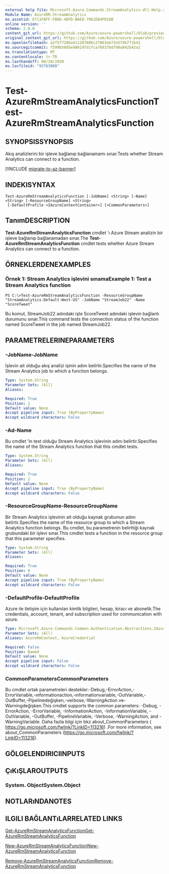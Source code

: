 ```yaml
---
external help file: Microsoft.Azure.Commands.StreamAnalytics.dll-Help.xml
Module Name: AzureRM.StreamAnalytics
ms.assetid: E711FBFF-FB6D-4DFD-BAE8-7961EB4FD16B
online version: ''
schema: 2.0.0
content_git_url: https://github.com/Azure/azure-powershell/blob/preview/src/ResourceManager/StreamAnalytics/Commands.StreamAnalytics/help/Test-AzureRmStreamAnalyticsFunction.md
original_content_git_url: https://github.com/Azure/azure-powershell/blob/preview/src/ResourceManager/StreamAnalytics/Commands.StreamAnalytics/help/Test-AzureRmStreamAnalyticsFunction.md
ms.openlocfilehash: a2f577286a411287886c27863eb72e574b771bd1
ms.sourcegitcommit: f599b50d5e980197d1fca769378df90a842b42a1
ms.translationtype: MT
ms.contentlocale: tr-TR
ms.lasthandoff: 08/20/2020
ms.locfileid: "93763088"
---
```

# <span data-ttu-id="45d6d-101">Test-AzureRmStreamAnalyticsFunction</span><span class="sxs-lookup"><span data-stu-id="45d6d-101">Test-AzureRmStreamAnalyticsFunction</span></span>

## <span data-ttu-id="45d6d-102">SYNOPSIS</span><span class="sxs-lookup"><span data-stu-id="45d6d-102">SYNOPSIS</span></span>
<span data-ttu-id="45d6d-103">Akış analizlerini bir işleve bağlanıp bağlanamamı sınar.</span><span class="sxs-lookup"><span data-stu-id="45d6d-103">Tests whether Stream Analytics can connect to a function.</span></span>

[!INCLUDE [migrate-to-az-banner](../../includes/migrate-to-az-banner.md)]

## <span data-ttu-id="45d6d-104">INDEKI</span><span class="sxs-lookup"><span data-stu-id="45d6d-104">SYNTAX</span></span>

```
Test-AzureRmStreamAnalyticsFunction [-JobName] <String> [-Name] <String> [-ResourceGroupName] <String>
 [-DefaultProfile <IAzureContextContainer>] [<CommonParameters>]
```

## <span data-ttu-id="45d6d-105">Tanım</span><span class="sxs-lookup"><span data-stu-id="45d6d-105">DESCRIPTION</span></span>
<span data-ttu-id="45d6d-106">**Test-AzureRmStreamAnalyticsFunction** cmdlet 'ı Azure Stream analizin bir işleve bağlanıp bağlanamadan sınar.</span><span class="sxs-lookup"><span data-stu-id="45d6d-106">The **Test-AzureRmStreamAnalyticsFunction** cmdlet tests whether Azure Stream Analytics can connect to a function.</span></span>

## <span data-ttu-id="45d6d-107">ÖRNEKLERDEN</span><span class="sxs-lookup"><span data-stu-id="45d6d-107">EXAMPLES</span></span>

### <span data-ttu-id="45d6d-108">Örnek 1: Stream Analytics işlevini sınama</span><span class="sxs-lookup"><span data-stu-id="45d6d-108">Example 1: Test a Stream Analytics function</span></span>
```
PS C:\>Test-AzureRmStreamAnalyticsFunction -ResourceGroupName "StreamAnalytics-Default-West-US" -JobName "StreamJob22" -Name "ScoreTweet"
```

<span data-ttu-id="45d6d-109">Bu komut, StreamJob22 adındaki işte ScoreTweet adındaki işlevin bağlantı durumunu sınar.</span><span class="sxs-lookup"><span data-stu-id="45d6d-109">This command tests the connection status of the function named ScoreTweet in the job named StreamJob22.</span></span>

## <span data-ttu-id="45d6d-110">PARAMETRELERINE</span><span class="sxs-lookup"><span data-stu-id="45d6d-110">PARAMETERS</span></span>

### <span data-ttu-id="45d6d-111">-JobName</span><span class="sxs-lookup"><span data-stu-id="45d6d-111">-JobName</span></span>
<span data-ttu-id="45d6d-112">İşlevin ait olduğu akış analizi işinin adını belirtir.</span><span class="sxs-lookup"><span data-stu-id="45d6d-112">Specifies the name of the Stream Analytics job to which a function belongs.</span></span>

```yaml
Type: System.String
Parameter Sets: (All)
Aliases: 

Required: True
Position: 1
Default value: None
Accept pipeline input: True (ByPropertyName)
Accept wildcard characters: False
```

### <span data-ttu-id="45d6d-113">-Ad</span><span class="sxs-lookup"><span data-stu-id="45d6d-113">-Name</span></span>
<span data-ttu-id="45d6d-114">Bu cmdlet 'in test olduğu Stream Analytics işlevinin adını belirtir.</span><span class="sxs-lookup"><span data-stu-id="45d6d-114">Specifies the name of the Stream Analytics function that this cmdlet tests.</span></span>

```yaml
Type: System.String
Parameter Sets: (All)
Aliases: 

Required: True
Position: 2
Default value: None
Accept pipeline input: True (ByPropertyName)
Accept wildcard characters: False
```

### <span data-ttu-id="45d6d-115">-ResourceGroupName</span><span class="sxs-lookup"><span data-stu-id="45d6d-115">-ResourceGroupName</span></span>
<span data-ttu-id="45d6d-116">Bir Stream Analytics işlevinin ait olduğu kaynak grubunun adını belirtir.</span><span class="sxs-lookup"><span data-stu-id="45d6d-116">Specifies the name of the resource group to which a Stream Analytics function belongs.</span></span>
<span data-ttu-id="45d6d-117">Bu cmdlet, bu parametrenin belirttiği kaynak grubundaki bir işlevi sınar.</span><span class="sxs-lookup"><span data-stu-id="45d6d-117">This cmdlet tests a function in the resource group that this parameter specifies.</span></span>

```yaml
Type: System.String
Parameter Sets: (All)
Aliases: 

Required: True
Position: 0
Default value: None
Accept pipeline input: True (ByPropertyName)
Accept wildcard characters: False
```

### <span data-ttu-id="45d6d-118">-DefaultProfile</span><span class="sxs-lookup"><span data-stu-id="45d6d-118">-DefaultProfile</span></span>
<span data-ttu-id="45d6d-119">Azure ile iletişim için kullanılan kimlik bilgileri, hesap, kiracı ve abonelik.</span><span class="sxs-lookup"><span data-stu-id="45d6d-119">The credentials, account, tenant, and subscription used for communication with azure.</span></span>

```yaml
Type: Microsoft.Azure.Commands.Common.Authentication.Abstractions.IAzureContextContainer
Parameter Sets: (All)
Aliases: AzureRmContext, AzureCredential

Required: False
Position: Named
Default value: None
Accept pipeline input: False
Accept wildcard characters: False
```

### <span data-ttu-id="45d6d-120">CommonParameters</span><span class="sxs-lookup"><span data-stu-id="45d6d-120">CommonParameters</span></span>
<span data-ttu-id="45d6d-121">Bu cmdlet ortak parametreleri destekler:-Debug,-ErrorAction,-ErrorVariable,-ınformationaction,-ınformationvariable,-OutVariable,-OutBuffer,-Pipelinedeğişken,-verbose,-WarningAction ve-Warningdeğişken.</span><span class="sxs-lookup"><span data-stu-id="45d6d-121">This cmdlet supports the common parameters: -Debug, -ErrorAction, -ErrorVariable, -InformationAction, -InformationVariable, -OutVariable, -OutBuffer, -PipelineVariable, -Verbose, -WarningAction, and -WarningVariable.</span></span> <span data-ttu-id="45d6d-122">Daha fazla bilgi için bkz about_CommonParameters ( https://go.microsoft.com/fwlink/?LinkID=113216) .</span><span class="sxs-lookup"><span data-stu-id="45d6d-122">For more information, see about_CommonParameters (https://go.microsoft.com/fwlink/?LinkID=113216).</span></span>

## <span data-ttu-id="45d6d-123">GÖLGELENDIRICI</span><span class="sxs-lookup"><span data-stu-id="45d6d-123">INPUTS</span></span>

## <span data-ttu-id="45d6d-124">ÇıKıŞLAR</span><span class="sxs-lookup"><span data-stu-id="45d6d-124">OUTPUTS</span></span>

### <span data-ttu-id="45d6d-125">System. Object</span><span class="sxs-lookup"><span data-stu-id="45d6d-125">System.Object</span></span>

## <span data-ttu-id="45d6d-126">NOTLARıNDA</span><span class="sxs-lookup"><span data-stu-id="45d6d-126">NOTES</span></span>

## <span data-ttu-id="45d6d-127">ILGILI BAĞLANTıLAR</span><span class="sxs-lookup"><span data-stu-id="45d6d-127">RELATED LINKS</span></span>

[<span data-ttu-id="45d6d-128">Get-AzureRmStreamAnalyticsFunction</span><span class="sxs-lookup"><span data-stu-id="45d6d-128">Get-AzureRmStreamAnalyticsFunction</span></span>](./Get-AzureRmStreamAnalyticsFunction.md)

[<span data-ttu-id="45d6d-129">New-AzureRmStreamAnalyticsFunction</span><span class="sxs-lookup"><span data-stu-id="45d6d-129">New-AzureRmStreamAnalyticsFunction</span></span>](./New-AzureRmStreamAnalyticsFunction.md)

[<span data-ttu-id="45d6d-130">Remove-AzureRmStreamAnalyticsFunction</span><span class="sxs-lookup"><span data-stu-id="45d6d-130">Remove-AzureRmStreamAnalyticsFunction</span></span>](./Remove-AzureRmStreamAnalyticsFunction.md)


